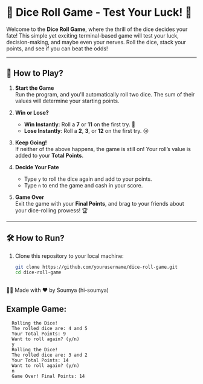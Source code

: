 # 🎲 Dice Roll Game - Test Your Luck! 🎲

Welcome to the **Dice Roll Game**, where the thrill of the dice decides your fate! This simple yet exciting terminal-based game will test your luck, decision-making, and maybe even your nerves. Roll the dice, stack your points, and see if you can beat the odds!

---

## 📝 How to Play?

1. **Start the Game**  
   Run the program, and you'll automatically roll two dice. The sum of their values will determine your starting points.

2. **Win or Lose?**  
   - **Win Instantly**: Roll a **7** or **11** on the first try. 🎉  
   - **Lose Instantly**: Roll a **2**, **3**, or **12** on the first try. 😢  

3. **Keep Going!**  
   If neither of the above happens, the game is still on! Your roll’s value is added to your **Total Points**.

4. **Decide Your Fate**  
   - Type `y` to roll the dice again and add to your points.  
   - Type `n` to end the game and cash in your score.

5. **Game Over**  
   Exit the game with your **Final Points**, and brag to your friends about your dice-rolling prowess! 🏆

---

## 🛠️ How to Run?

1. Clone this repository to your local machine:
   ```bash
   git clone https://github.com/yourusername/dice-roll-game.git
   cd dice-roll-game
##
🧑‍💻 Made with ❤️ by Soumya (hi-soumya)

## Example Game:
```Plaintext
  Rolling the Dice!
  The rolled dice are: 4 and 5
  Your Total Points: 9
  Want to roll again? (y/n)
  y
  Rolling the Dice!
  The rolled dice are: 3 and 2
  Your Total Points: 14
  Want to roll again? (y/n)
  n
  Game Over! Final Points: 14



